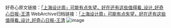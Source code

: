 好奇心原文链接：[「上海设计周」可能有点失望，好在还有这些值得看_设计_好奇心日报-王清](https://www.qdaily.com/articles/2775.html)
WebArchive归档链接：[「上海设计周」可能有点失望，好在还有这些值得看_设计_好奇心日报-王清](http://web.archive.org/web/20190623151424/https://www.qdaily.com/articles/2775.html)
![image](http://ww3.sinaimg.cn/large/007d5XDply1g3v6iif6oij30u0bl1kjl)